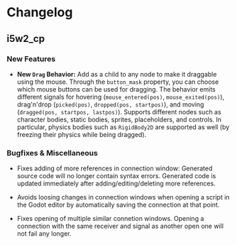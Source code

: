 # Changelog

## i5w2_cp

### New Features

- **New `Drag` Behavior:** Add as a child to any node to make it draggable using the mouse. Through the `button_mask` property, you can choose which mouse buttons can be used for dragging. The behavior emits different signals for hovering (`mouse_entered(pos)`, `mouse_exited(pos)`), drag'n'drop (`picked(pos)`, `dropped(pos, startpos)`), and moving (`dragged(pos, startpos, lastpos)`). Supports different nodes such as character bodies, static bodies, sprites, placeholders, and controls. In particular, physics bodies such as `RigidBody2D` are supported as well (by freezing their physics while being dragged).

### Bugfixes & Miscellaneous

- Fixes adding of more references in connection window: Generated source code will no longer contain syntax errors. Generated code is updated immediately after adding/editing/deleting more references.

- Avoids loosing changes in connection windows when opening a script in the Godot editor by automatically saving the connection at that point.

- Fixes opening of multiple similar connetion windows. Opening a connection with the same receiver and signal as another open one will not fail any longer.
